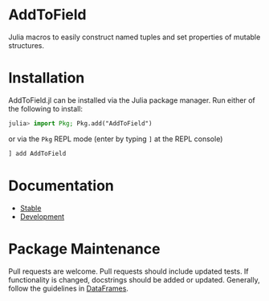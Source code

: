 # AddToField

Julia macros to easily construct named tuples and set properties of mutable structures. 

# Installation 

AddToField.jl can be installed via the Julia package manager. Run either of the following to install:

```julia
julia> import Pkg; Pkg.add("AddToField")
```

or via the `Pkg` REPL mode (enter by typing `]` at the REPL console)

```julia
] add AddToField
```

# Documentation

* [Stable](https://pdeffebach.github.io/AddToField.jl/stable)
* [Development](https://pdeffebach.github.io/AddToField.jl/dev)

# Package Maintenance

Pull requests are welcome. Pull requests should include updated tests. If
functionality is changed, docstrings should be added or updated. Generally,
follow the guidelines in
[DataFrames](https://github.com/JuliaData/DataFrames.jl/blob/master/CONTRIBUTING.md).

